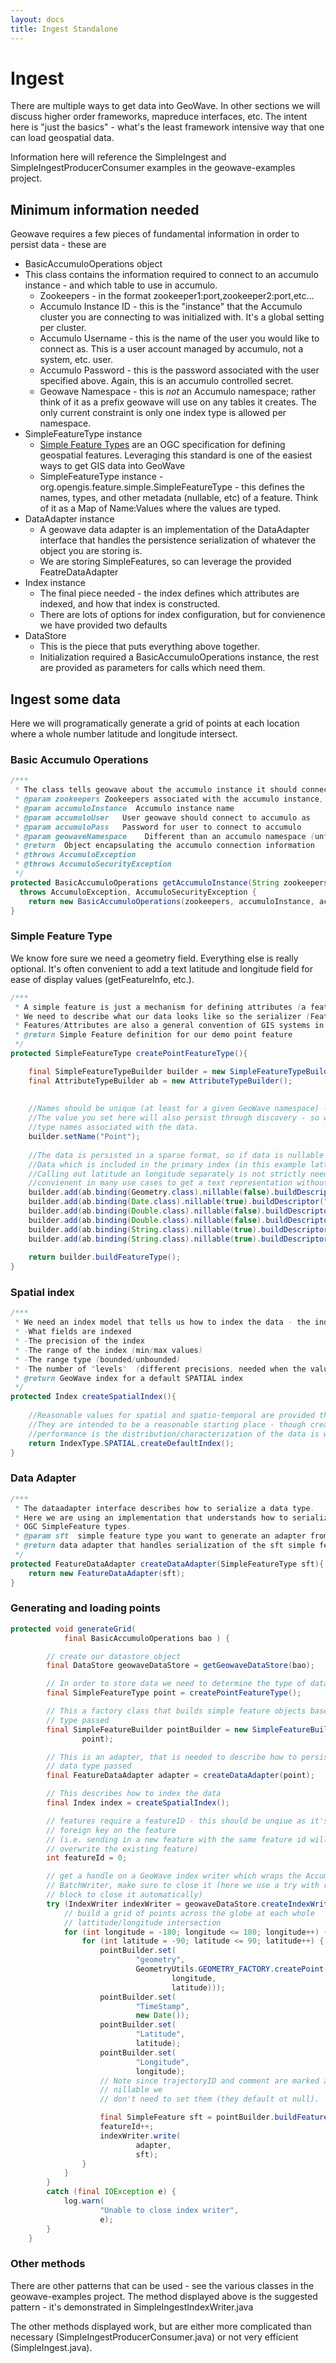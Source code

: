 ```yaml
---
layout: docs
title: Ingest Standalone
---
```


# Ingest

There are multiple ways to get data into GeoWave.  In other sections we will discuss higher order frameworks, mapreduce interfaces, etc.  The intent here is "just the basics" - what's the least framework intensive way that one can load geospatial data.

Information here will reference the SimpleIngest and SimpleIngestProducerConsumer examples in the geowave-examples project.

## Minimum information needed
Geowave requires a few pieces of fundamental information in order to persist data - these are

 *  BasicAccumuloOperations object
   * This class contains the information required to connect to an accumulo instance - and which table to use in accumulo.
     * Zookeepers - in the format zookeeper1:port,zookeeper2:port,etc...
     * Accumulo Instance ID - this is the "instance" that the Accumulo cluster you are connecting to was initialized with.  It's a global setting per cluster.
     * Accumulo Username - this is the name of the user you would like to connect as.  This is a user account managed by accumulo, not a system, etc. user.
     * Accumulo Password - this is the password associated with the user specified above.  Again, this is an accumulo controlled secret.
     * Geowave Namespace - this is *not* an Accumulo namespace; rather think of it as a prefix geowave will use on any tables it creates. The only current constraint is only one index type is allowed per namespace.
 * SimpleFeatureType instance
   * [Simple Feature Types](http://www.opengeospatial.org/standards/sfs) are an OGC specification for defining geospatial features.  Leveraging this standard is one of the easiest ways to get GIS data into GeoWave
   * SimpleFeatureType instance - org.opengis.feature.simple.SimpleFeatureType  - this defines the names, types, and other metadata (nullable, etc)  of a feature.  Think of it as a Map of Name:Values where the values are typed.
 * DataAdapter instance
   * A geowave data adapter is an implementation of the DataAdapter interface that handles the persistence serialization of whatever the object you are storing is.  
   * We are storing SimpleFeatures, so can leverage the provided FeatreDataAdapter
 * Index instance
   * The final piece needed - the index defines which attributes are indexed, and how that index is constructed.
   * There are lots of options for index configuration, but for convienence we have provided two defaults
 * DataStore
   * This is the piece that puts everything above together.
   * Initialization required a BasicAccumuloOperations instance, the rest are provided as parameters for calls which need them.


     
## Ingest some data

Here we will programatically generate a grid of points at each location where a whole number latitude and longitude intersect.    

### Basic Accumulo Operations

~~~java
/***
 * The class tells geowave about the accumulo instance it should connect to, as well as what tables it should create/store it's data in
 * @param zookeepers Zookeepers associated with the accumulo instance, comma separate
 * @param accumuloInstance  Accumulo instance name
 * @param accumuloUser   User geowave should connect to accumulo as
 * @param accumuloPass   Password for user to connect to accumulo
 * @param geowaveNamespace    Different than an accumulo namespace (unfortunate naming usage) - this is basically a prefix on the table names geowave uses.
 * @return  Object encapsulating the accumulo connection information
 * @throws AccumuloException
 * @throws AccumuloSecurityException
 */
protected BasicAccumuloOperations getAccumuloInstance(String zookeepers, String accumuloInstance, String accumuloUser, String accumuloPass, String geowaveNamespace) 
  throws AccumuloException, AccumuloSecurityException {
	return new BasicAccumuloOperations(zookeepers, accumuloInstance, accumuloUser, accumuloPass, geowaveNamespace);
}
~~~

### Simple Feature Type

We know fore sure we need a geometry field.  Everything else is really optional.  It's often convenient to add a text latitude and longitude field for ease of display values (getFeatureInfo, etc.).   

~~~java
/***
 * A simple feature is just a mechanism for defining attributes (a feature is just a collection of attributes + some metadata)
 * We need to describe what our data looks like so the serializer (FeatureDataAdapter for this case) can know how to store it.
 * Features/Attributes are also a general convention of GIS systems in general.
 * @return Simple Feature definition for our demo point feature
 */
protected SimpleFeatureType createPointFeatureType(){

	final SimpleFeatureTypeBuilder builder = new SimpleFeatureTypeBuilder();
	final AttributeTypeBuilder ab = new AttributeTypeBuilder();
	
	
	//Names should be unique (at least for a given GeoWave namespace) - think about names in the same sense as a full classname
	//The value you set here will also persist through discovery - so when people are looking at a dataset they will see the
	//type names associated with the data.
	builder.setName("Point");
			
	//The data is persisted in a sparse format, so if data is nullable it will not take up any space if no values are persisted.
	//Data which is included in the primary index (in this example lattitude/longtiude) can not be null
	//Calling out latitude an longitude separately is not strictly needed, as the geometry contains that information.  But it's 
	//convienent in many use cases to get a text representation without having to handle geometries.
	builder.add(ab.binding(Geometry.class).nillable(false).buildDescriptor("geometry"));
	builder.add(ab.binding(Date.class).nillable(true).buildDescriptor("TimeStamp"));
	builder.add(ab.binding(Double.class).nillable(false).buildDescriptor("Latitude"));
	builder.add(ab.binding(Double.class).nillable(false).buildDescriptor("Longitude"));
	builder.add(ab.binding(String.class).nillable(true).buildDescriptor("TrajectoryID"));
	builder.add(ab.binding(String.class).nillable(true).buildDescriptor("Comment"));
	
	return builder.buildFeatureType();
}
~~~    
          

### Spatial index

~~~java
/***
 * We need an index model that tells us how to index the data - the index determines
 * -What fields are indexed
 * -The precision of the index
 * -The range of the index (min/max values)
 * -The range type (bounded/unbounded)
 * -The number of "levels"  (different precisions, needed when the values indexed has ranges on any dimension)
 * @return GeoWave index for a default SPATIAL index
 */
protected Index createSpatialIndex(){
	
	//Reasonable values for spatial and spatio-temporal are provided through static factory methods.  
	//They are intended to be a reasonable starting place - though creating a custom index may provide better
	//performance is the distribution/characterization of the data is well known.
	return IndexType.SPATIAL.createDefaultIndex();
}
~~~

### Data Adapter

~~~java
/***
 * The dataadapter interface describes how to serialize a data type.
 * Here we are using an implementation that understands how to serialize
 * OGC SimpleFeature types.  
 * @param sft  simple feature type you want to generate an adapter from
 * @return data adapter that handles serialization of the sft simple feature type
 */
protected FeatureDataAdapter createDataAdapter(SimpleFeatureType sft){
	return new FeatureDataAdapter(sft);
}
~~~


### Generating and loading points

~~~java
protected void generateGrid(
			final BasicAccumuloOperations bao ) {

		// create our datastore object
		final DataStore geowaveDataStore = getGeowaveDataStore(bao);

		// In order to store data we need to determine the type of data store
		final SimpleFeatureType point = createPointFeatureType();

		// This a factory class that builds simple feature objects based on the
		// type passed
		final SimpleFeatureBuilder pointBuilder = new SimpleFeatureBuilder(
				point);

		// This is an adapter, that is needed to describe how to persist the
		// data type passed
		final FeatureDataAdapter adapter = createDataAdapter(point);

		// This describes how to index the data
		final Index index = createSpatialIndex();

		// features require a featureID - this should be unqiue as it's a
		// foreign key on the feature
		// (i.e. sending in a new feature with the same feature id will
		// overwrite the existing feature)
		int featureId = 0;

		// get a handle on a GeoWave index writer which wraps the Accumulo
		// BatchWriter, make sure to close it (here we use a try with resources
		// block to close it automatically)
		try (IndexWriter indexWriter = geowaveDataStore.createIndexWriter(index)) {
			// build a grid of points across the globe at each whole
			// lattitude/longitude intersection
			for (int longitude = -180; longitude <= 180; longitude++) {
				for (int latitude = -90; latitude <= 90; latitude++) {
					pointBuilder.set(
							"geometry",
							GeometryUtils.GEOMETRY_FACTORY.createPoint(new Coordinate(
									longitude,
									latitude)));
					pointBuilder.set(
							"TimeStamp",
							new Date());
					pointBuilder.set(
							"Latitude",
							latitude);
					pointBuilder.set(
							"Longitude",
							longitude);
					// Note since trajectoryID and comment are marked as
					// nillable we
					// don't need to set them (they default ot null).

					final SimpleFeature sft = pointBuilder.buildFeature(String.valueOf(featureId));
					featureId++;
					indexWriter.write(
							adapter,
							sft);
				}
			}
		}
		catch (final IOException e) {
			log.warn(
					"Unable to close index writer",
					e);
		}
	}
~~~


### Other methods
There are other patterns that can be used - see the various classes in the geowave-examples project.   The method displayed above is the suggested pattern - it's demonstrated in SimpleIngestIndexWriter.java

The other methods displayed work, but are either more complicated than necessary (SimpleIngestProducerConsumer.java) or not very efficient (SimpleIngest.java).



